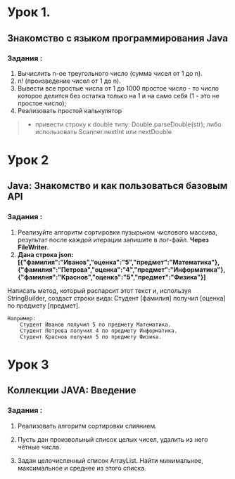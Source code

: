 # Урок 1.

## Знакомство с языком программирования Java 

### Задания :
1. Вычислить n-ое треугольного число (сумма чисел от 1 до n).
2. n! (произведение чисел от 1 до n).                                                                                                                 
3. Вывести все простые числа от 1 до 1000 простое число - то число которое делится без остатка только на 1 и на само себя (1 - это не простое число); 
4. Реализовать простой калькулятор                                                                                                                   

> * привести строку к double типу: Double.parseDouble(str); либо использовать Scanner.nextInt или nextDouble




# Урок 2
## Java: Знакомство и как пользоваться базовым API
### Задания :
1. Реализуйте алгоритм сортировки пузырьком числового массива, результат после каждой итерации запишите в лог-файл. **Через FileWriter**.
2.  **Дана строка json:
    [{"фамилия":"Иванов","оценка":"5","предмет":"Математика"}, {"фамилия":"Петрова","оценка":"4","предмет":"Информатика"}, {"фамилия":"Краснов","оценка":"5","предмет":"Физика"}]**

Написать метод, который распарсит этот текст и, используя StringBuilder, создаст строки вида:
Студент [фамилия] получил [оценка] по предмету [предмет].

    Например:
        Студент Иванов получил 5 по предмету Математика.
        Студент Петрова получил 4 по предмету Информатика.
        Студент Краснов получил 5 по предмету Физика.


# Урок 3
## Коллекции JAVA: Введение
### Задания : 
1. Реализовать алгоритм сортировки слиянием.

2. Пусть дан произвольный список целых чисел, удалить из него чётные числа.

3. Задан целочисленный список ArrayList. Найти минимальное, максимальное и среднее из этого списка.


